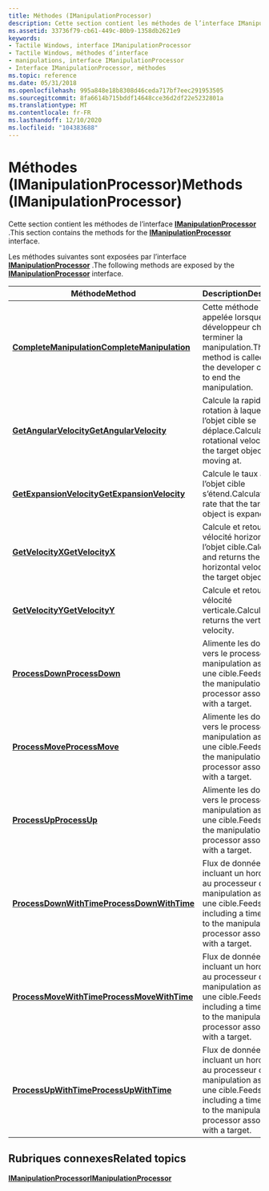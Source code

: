```yaml
---
title: Méthodes (IManipulationProcessor)
description: Cette section contient les méthodes de l’interface IManipulationProcessor.
ms.assetid: 33736f79-cb61-449c-80b9-1358db2621e9
keywords:
- Tactile Windows, interface IManipulationProcessor
- Tactile Windows, méthodes d’interface
- manipulations, interface IManipulationProcessor
- Interface IManipulationProcessor, méthodes
ms.topic: reference
ms.date: 05/31/2018
ms.openlocfilehash: 995a848e18b8308d46ceda717bf7eec291953505
ms.sourcegitcommit: 8fa6614b715bddf14648cce36d2df22e5232801a
ms.translationtype: MT
ms.contentlocale: fr-FR
ms.lasthandoff: 12/10/2020
ms.locfileid: "104383688"
---
```

# <a name="methods-imanipulationprocessor"></a><span data-ttu-id="56b39-107">Méthodes (IManipulationProcessor)</span><span class="sxs-lookup"><span data-stu-id="56b39-107">Methods (IManipulationProcessor)</span></span>

<span data-ttu-id="56b39-108">Cette section contient les méthodes de l’interface [**IManipulationProcessor**](/windows/desktop/api/manipulations/nn-manipulations-imanipulationprocessor) .</span><span class="sxs-lookup"><span data-stu-id="56b39-108">This section contains the methods for the [**IManipulationProcessor**](/windows/desktop/api/manipulations/nn-manipulations-imanipulationprocessor) interface.</span></span>

<span data-ttu-id="56b39-109">Les méthodes suivantes sont exposées par l’interface [**IManipulationProcessor**](/windows/desktop/api/manipulations/nn-manipulations-imanipulationprocessor) .</span><span class="sxs-lookup"><span data-stu-id="56b39-109">The following methods are exposed by the [**IManipulationProcessor**](/windows/desktop/api/manipulations/nn-manipulations-imanipulationprocessor) interface.</span></span>



| <span data-ttu-id="56b39-110">Méthode</span><span class="sxs-lookup"><span data-stu-id="56b39-110">Method</span></span>                                                                      | <span data-ttu-id="56b39-111">Description</span><span class="sxs-lookup"><span data-stu-id="56b39-111">Description</span></span>                                                                              |
|-----------------------------------------------------------------------------|------------------------------------------------------------------------------------------|
| [<span data-ttu-id="56b39-112">**CompleteManipulation**</span><span class="sxs-lookup"><span data-stu-id="56b39-112">**CompleteManipulation**</span></span>](/windows/desktop/api/manipulations/nf-manipulations-imanipulationprocessor-completemanipulation) | <span data-ttu-id="56b39-113">Cette méthode est appelée lorsque le développeur choisit de terminer la manipulation.</span><span class="sxs-lookup"><span data-stu-id="56b39-113">This method is called when the developer chooses to end the manipulation.</span></span>                |
| [<span data-ttu-id="56b39-114">**GetAngularVelocity**</span><span class="sxs-lookup"><span data-stu-id="56b39-114">**GetAngularVelocity**</span></span>](/windows/desktop/api/manipulations/nf-manipulations-imanipulationprocessor-getangularvelocity)     | <span data-ttu-id="56b39-115">Calcule la rapidité de rotation à laquelle l’objet cible se déplace.</span><span class="sxs-lookup"><span data-stu-id="56b39-115">Calculates the rotational velocity that the target object is moving at.</span></span>                  |
| [<span data-ttu-id="56b39-116">**GetExpansionVelocity**</span><span class="sxs-lookup"><span data-stu-id="56b39-116">**GetExpansionVelocity**</span></span>](/windows/desktop/api/manipulations/nf-manipulations-imanipulationprocessor-getexpansionvelocity) | <span data-ttu-id="56b39-117">Calcule le taux auquel l’objet cible s’étend.</span><span class="sxs-lookup"><span data-stu-id="56b39-117">Calculates the rate that the target object is expanding at.</span></span>                              |
| [<span data-ttu-id="56b39-118">**GetVelocityX**</span><span class="sxs-lookup"><span data-stu-id="56b39-118">**GetVelocityX**</span></span>](/windows/desktop/api/manipulations/nf-manipulations-imanipulationprocessor-getvelocityx)                 | <span data-ttu-id="56b39-119">Calcule et retourne la vélocité horizontale de l’objet cible.</span><span class="sxs-lookup"><span data-stu-id="56b39-119">Calculates and returns the horizontal velocity for the target object.</span></span>                    |
| [<span data-ttu-id="56b39-120">**GetVelocityY**</span><span class="sxs-lookup"><span data-stu-id="56b39-120">**GetVelocityY**</span></span>](/windows/desktop/api/manipulations/nf-manipulations-imanipulationprocessor-getvelocityy)                 | <span data-ttu-id="56b39-121">Calcule et retourne la vélocité verticale.</span><span class="sxs-lookup"><span data-stu-id="56b39-121">Calculates and returns the vertical velocity.</span></span>                                            |
| [<span data-ttu-id="56b39-122">**ProcessDown**</span><span class="sxs-lookup"><span data-stu-id="56b39-122">**ProcessDown**</span></span>](/windows/desktop/api/manipulations/nf-manipulations-imanipulationprocessor-processdown)                   | <span data-ttu-id="56b39-123">Alimente les données vers le processeur de manipulation associé à une cible.</span><span class="sxs-lookup"><span data-stu-id="56b39-123">Feeds data to the manipulation processor associated with a target.</span></span>                       |
| [<span data-ttu-id="56b39-124">**ProcessMove**</span><span class="sxs-lookup"><span data-stu-id="56b39-124">**ProcessMove**</span></span>](/windows/desktop/api/manipulations/nf-manipulations-imanipulationprocessor-processmove)                   | <span data-ttu-id="56b39-125">Alimente les données vers le processeur de manipulation associé à une cible.</span><span class="sxs-lookup"><span data-stu-id="56b39-125">Feeds data to the manipulation processor associated with a target.</span></span>                       |
| [<span data-ttu-id="56b39-126">**ProcessUp**</span><span class="sxs-lookup"><span data-stu-id="56b39-126">**ProcessUp**</span></span>](/windows/desktop/api/manipulations/nf-manipulations-imanipulationprocessor-processup)                       | <span data-ttu-id="56b39-127">Alimente les données vers le processeur de manipulation associé à une cible.</span><span class="sxs-lookup"><span data-stu-id="56b39-127">Feeds data to the manipulation processor associated with a target.</span></span>                       |
| [<span data-ttu-id="56b39-128">**ProcessDownWithTime**</span><span class="sxs-lookup"><span data-stu-id="56b39-128">**ProcessDownWithTime**</span></span>](/windows/desktop/api/manipulations/nf-manipulations-imanipulationprocessor-processdownwithtime)   | <span data-ttu-id="56b39-129">Flux de données incluant un horodateur au processeur de manipulation associé à une cible.</span><span class="sxs-lookup"><span data-stu-id="56b39-129">Feeds data including a timestamp to the manipulation processor associated with a target.</span></span> |
| [<span data-ttu-id="56b39-130">**ProcessMoveWithTime**</span><span class="sxs-lookup"><span data-stu-id="56b39-130">**ProcessMoveWithTime**</span></span>](/windows/desktop/api/manipulations/nf-manipulations-imanipulationprocessor-processmovewithtime)   | <span data-ttu-id="56b39-131">Flux de données incluant un horodateur au processeur de manipulation associé à une cible.</span><span class="sxs-lookup"><span data-stu-id="56b39-131">Feeds data including a timestamp to the manipulation processor associated with a target.</span></span> |
| [<span data-ttu-id="56b39-132">**ProcessUpWithTime**</span><span class="sxs-lookup"><span data-stu-id="56b39-132">**ProcessUpWithTime**</span></span>](/windows/desktop/api/manipulations/nf-manipulations-imanipulationprocessor-processupwithtime)       | <span data-ttu-id="56b39-133">Flux de données incluant un horodateur au processeur de manipulation associé à une cible.</span><span class="sxs-lookup"><span data-stu-id="56b39-133">Feeds data including a timestamp to the manipulation processor associated with a target.</span></span> |



 

## <a name="related-topics"></a><span data-ttu-id="56b39-134">Rubriques connexes</span><span class="sxs-lookup"><span data-stu-id="56b39-134">Related topics</span></span>

<dl> <dt>

[<span data-ttu-id="56b39-135">**IManipulationProcessor**</span><span class="sxs-lookup"><span data-stu-id="56b39-135">**IManipulationProcessor**</span></span>](/windows/desktop/api/manipulations/nn-manipulations-imanipulationprocessor)
</dt> </dl>

 

 




